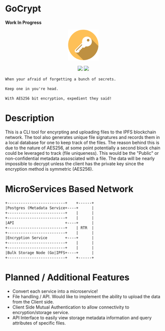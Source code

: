 # GoCrypt
**Work In Progress**
<p align="center">
<img src="https://github.com/td4b/GoCrypt/blob/master/image/key_icon-01.png" width="100" height="100">
</p>
<p align="center">
<img style="float: center;" src="https://goreportcard.com/badge/github.com/TD4B/GoCrypt">
<img style="float: center;" src="https://img.shields.io/badge/License-MIT-yellow.svg">

`When your afraid of forgetting a bunch of secrets.`<p>
`Keep one in you're head.`<p>
`With AES256 bit encryption, expedient they said!`
  
# Description
This is a CLI tool for encyrpting and uploading files to the IPFS blockchain network. The tool also generates unique file signatures and records them in a local database for one to keep track of the files. The reason behind this is due to the nature of AES256, at some point potentially a second block chain could be leveraged to track (file uniqueness). This would be the "Public" or non-confidential metadata assosciated with a file. The data will be nearly impossible to decrypt unless the client has the private key since the encryption method is symmetric (AES256).

# MicroServices Based Network

    +--------------------------+    +------+
    |Postgres (Metadata Service+----+      |
    +--------------------------+    |      |
    +--------------------------+    |      |
    |API                       +----+      |
    +--------------------------+    | RTR  |
    +--------------------------+    |      |
    |Encryption Service        +----+      |
    +--------------------------+    |      |
    +--------------------------+    |      |
    |Bulk Storage Node (Go|IPFS+----+      |
    +--------------------------+    +------+

# Planned / Additional Features
- Convert each service into a microservice!
- File handling / API. Would like to implement the ability to upload the data from the Client side.
- Client Side Mutual Authentication to allow connectivity to encryption/storage service. 
- API Interface to easily view storage metadata information and query attributes of specific files.
